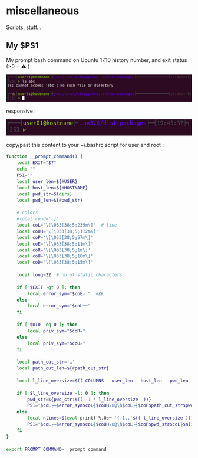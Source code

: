 # miscellaneous
Scripts, stuff...

## My $PS1
My prompt bash command on Ubuntu 17.10
history number, and exit status (>0 = ⚠ ) 

![](ps1.png)

responsive :

![](ps11.png)


copy/past this content to your ~/.bashrc script for user and root :

```bash
function __prompt_command() {
    local EXIT="$?"
    echo ""
    PS1=""
    local user_len=${#USER}
    local host_len=${#HOSTNAME}
    local pwd_str=$(dirs)
    local pwd_len=${#pwd_str}

    # colors
    #local cend='\]'
    local coL='\[\033[38;5;239m\]'  # line
    local coUH='\[\033[38;5;112m\]'
    local coP='\[\033[38;5;57m\]'
    local coE='\[\033[38;5;11m\]'
    local coR='\[\033[38;5;1m\]'
    local coU='\[\033[38;5;10m\]'
    local coD='\[\033[38;5;15m\]'

    local long=22  # nb of static characters 

    if [ $EXIT -gt 0 ]; then
        local error_sym="$coE⚠ "  #❎
    else
        local error_sym="$coL━━"
    fi
    
    if [ $UID -eq 0 ]; then
        local priv_sym="$coR▸"
    else
        local priv_sym="$coU▹"
    fi

    local path_cut_str='…'
    local path_cut_len=${#path_cut_str}

    local l_line_oversize=$(( COLUMNS - user_len - host_len - pwd_len - long ))
    
    if [ $l_line_oversize -lt 0 ]; then
        pwd_str=${pwd_str:$(( -1 * l_line_oversize  ))}
        PS1="$coL┍━$error_sym$coL┥$coUH\u@\h$coL┝┥$coP$path_cut_str$pwd_str$coL┝━┥\t┝┑\n│\! $priv_sym $coD"
    else
        local nlines=$(eval printf %.0s━ '{-1..'$(( l_line_oversize ))})
        PS1="$coL┍━$error_sym$coL┥$coUH\u@\h$coL┝┥$coP$pwd_str$coL┝$nlines┥\t┝┑\n│\! $priv_sym $coD"
    fi
}

export PROMPT_COMMAND=__prompt_command
```
